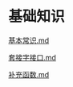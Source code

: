 # 基础知识

[基本常识.md](https://github.com/niu0217/Documents/blob/main/NetworkProgramming/base/基本常识.md)

[套接字接口.md](https://github.com/niu0217/Documents/blob/main/NetworkProgramming/base/套接字接口.md)

[补充函数.md](https://github.com/niu0217/Documents/blob/main/NetworkProgramming/base/补充函数.md)
